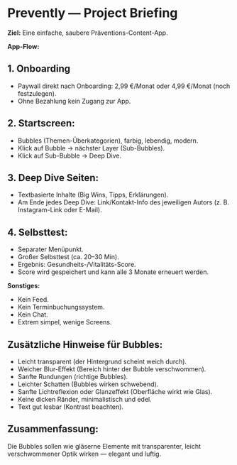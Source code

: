 # **Prevently — Project Briefing**

**Ziel:**
Eine einfache, saubere Präventions-Content-App.

**App-Flow:**

## 1. **Onboarding**

   * Paywall direkt nach Onboarding: 2,99 €/Monat oder 4,99 €/Monat (noch festzulegen).
   * Ohne Bezahlung kein Zugang zur App.

## 2. **Startscreen:**

   * Bubbles (Themen-Überkategorien), farbig, lebendig, modern.
   * Klick auf Bubble → nächster Layer (Sub-Bubbles).
   * Klick auf Sub-Bubble → Deep Dive.

## 3. **Deep Dive Seiten:**

   * Textbasierte Inhalte (Big Wins, Tipps, Erklärungen).
   * Am Ende jedes Deep Dive: Link/Kontakt-Info des jeweiligen Autors (z. B. Instagram-Link oder E-Mail).

## 4. **Selbsttest:**

   * Separater Menüpunkt.
   * Großer Selbsttest (ca. 20–30 Min).
   * Ergebnis: Gesundheits-/Vitalitäts-Score.
   * Score wird gespeichert und kann alle 3 Monate erneuert werden.

**Sonstiges:**

* Kein Feed.
* Kein Terminbuchungssystem.
* Kein Chat.
* Extrem simpel, wenige Screens.

## **Zusätzliche Hinweise für Bubbles:**

* Leicht transparent (der Hintergrund scheint weich durch).
* Weicher Blur-Effekt (Bereich hinter der Bubble verschwommen).
* Sanfte Rundungen (richtige Bubbles).
* Leichter Schatten (Bubbles wirken schwebend).
* Sanfte Lichtreflexion oder Glanzeffekt (Oberfläche wirkt wie Glas).
* Keine dicken Ränder, minimalistisch und edel.
* Text gut lesbar (Kontrast beachten).

## **Zusammenfassung:**
Die Bubbles sollen wie gläserne Elemente mit transparenter, leicht verschwommener Optik wirken — elegant und luftig. 
